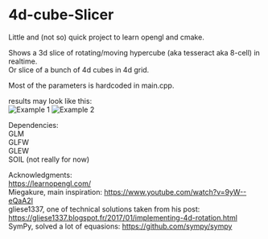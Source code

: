 # 4d-cube-Slicer
Little and (not so) quick project to learn opengl and cmake.

Shows a 3d slice of rotating/moving hypercube (aka tesseract aka 8-cell) in realtime. <br>
Or slice of a bunch of 4d cubes in 4d grid.

Most of the parameters is hardcoded in main.cpp.

results may look like this:<br>
![Example 1](http://i.imgur.com/p5kpheF.gif)   ![Example 2](http://i.imgur.com/M3V8qk5.gif)

Dependencies: <br>
GLM <br>
GLFW <br>
GLEW <br>
SOIL (not really for now)

Acknowledgments: <br>
https://learnopengl.com/  <br>
Miegakure, main inspiration: https://www.youtube.com/watch?v=9yW--eQaA2I  <br>
gliese1337, one of technical solutions taken from his post:  https://gliese1337.blogspot.fr/2017/01/implementing-4d-rotation.html  <br>
SymPy, solved a lot of equasions: https://github.com/sympy/sympy
